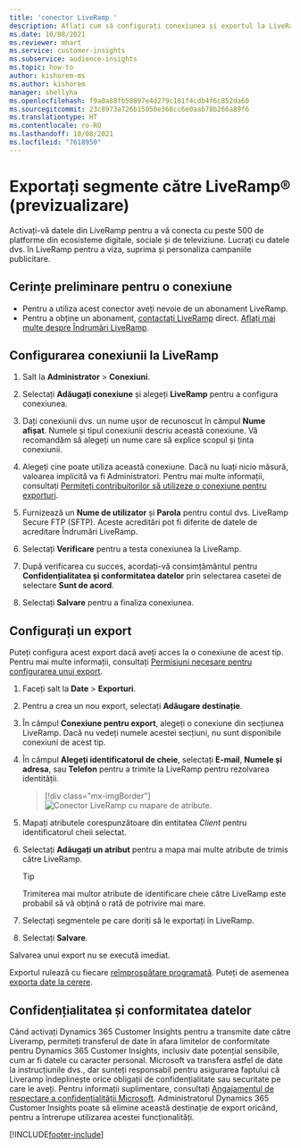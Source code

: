 ```yaml
---
title: 'conector LiveRamp '
description: Aflați cum să configurați conexiunea și exportul la LiveRamp.
ms.date: 10/08/2021
ms.reviewer: mhart
ms.service: customer-insights
ms.subservice: audience-insights
ms.topic: how-to
author: kishorem-ms
ms.author: kishorem
manager: shellyha
ms.openlocfilehash: f9a0a88fb58897e4d279c181f4cdb4f6c852da60
ms.sourcegitcommit: 23c8973a726b15050e368cc6e0aab78b266a89f6
ms.translationtype: HT
ms.contentlocale: ro-RO
ms.lasthandoff: 10/08/2021
ms.locfileid: "7618950"
---
```

# <a name="export-segments-to-liverampreg-preview"></a>Exportați segmente către LiveRamp&reg; (previzualizare)

Activați-vă datele din LiveRamp pentru a vă conecta cu peste 500 de platforme din ecosisteme digitale, sociale și de televiziune. Lucrați cu datele dvs. în LiveRamp pentru a viza, suprima și personaliza campaniile publicitare.

## <a name="prerequisites-for-a-connection"></a>Cerințe preliminare pentru o conexiune

- Pentru a utiliza acest conector aveți nevoie de un abonament LiveRamp.
- Pentru a obține un abonament, [contactați LiveRamp](https://liveramp.com/contact/) direct. [Aflați mai multe despre Îndrumări LiveRamp](https://liveramp.com/our-platform/data-onboarding/).

## <a name="set-up-connection-to-liveramp"></a>Configurarea conexiunii la LiveRamp

1. Salt la **Administrator** > **Conexiuni**.

1. Selectați **Adăugați conexiune** și alegeți **LiveRamp** pentru a configura conexiunea.

1. Dați conexiunii dvs. un nume ușor de recunoscut în câmpul **Nume afișat**. Numele și tipul conexiunii descriu această conexiune. Vă recomandăm să alegeți un nume care să explice scopul și ținta conexiunii.

1. Alegeți cine poate utiliza această conexiune. Dacă nu luați nicio măsură, valoarea implicită va fi Administratori. Pentru mai multe informații, consultați [Permiteți contribuitorilor să utilizeze o conexiune pentru exporturi](connections.md#allow-contributors-to-use-a-connection-for-exports).

1. Furnizează un **Nume de utilizator** și **Parola** pentru contul dvs. LiveRamp Secure FTP (SFTP).
Aceste acreditări pot fi diferite de datele de acreditare Îndrumări LiveRamp.

1. Selectați **Verificare** pentru a testa conexiunea la LiveRamp.

1. După verificarea cu succes, acordați-vă consimțământul pentru **Confidențialitatea și conformitatea datelor** prin selectarea casetei de selectare **Sunt de acord**.

1. Selectați **Salvare** pentru a finaliza conexiunea.

## <a name="configure-an-export"></a>Configurați un export

Puteți configura acest export dacă aveți acces la o conexiune de acest tip. Pentru mai multe informații, consultați [Permisiuni necesare pentru configurarea unui export](export-destinations.md#set-up-a-new-export).

1. Faceți salt la **Date** > **Exporturi**.

1. Pentru a crea un nou export, selectați **Adăugare destinație**.

1. În câmpul **Conexiune pentru export**, alegeți o conexiune din secțiunea LiveRamp. Dacă nu vedeți numele acestei secțiuni, nu sunt disponibile conexiuni de acest tip.

1. În câmpul **Alegeți identificatorul de cheie**, selectați **E-mail**,  **Numele și adresa**, sau **Telefon** pentru a trimite la LiveRamp pentru rezolvarea identității.
   > [!div class="mx-imgBorder"]
   > ![Conector LiveRamp cu mapare de atribute.](media/export-liveramp-segments.png "Conector LiveRamp cu mapare de atribute")

1. Mapați atributele corespunzătoare din entitatea *Client* pentru identificatorul cheii selectat.

1. Selectați **Adăugați un atribut** pentru a mapa mai multe atribute de trimis către LiveRamp.

   > [!TIP]
   > Trimiterea mai multor atribute de identificare cheie către LiveRamp este probabil să vă obțină o rată de potrivire mai mare.

1. Selectați segmentele pe care doriți să le exportați în LiveRamp.

1. Selectați **Salvare**.

Salvarea unui export nu se execută imediat.

Exportul rulează cu fiecare [reîmprospătare programată](system.md#schedule-tab). Puteți de asemenea [exporta date la cerere](export-destinations.md#run-exports-on-demand). 


## <a name="data-privacy-and-compliance"></a>Confidențialitatea și conformitatea datelor

Când activați Dynamics 365 Customer Insights pentru a transmite date către Liveramp, permiteți transferul de date în afara limitelor de conformitate pentru Dynamics 365 Customer Insights, inclusiv date potențial sensibile, cum ar fi datele cu caracter personal. Microsoft va transfera astfel de date la instrucțiunile dvs., dar sunteți responsabil pentru asigurarea faptului că Liveramp îndeplinește orice obligații de confidențialitate sau securitate pe care le aveți. Pentru informații suplimentare, consultați [Angajamentul de respectare a confidențialității Microsoft](https://go.microsoft.com/fwlink/?linkid=396732).
Administratorul Dynamics 365 Customer Insights poate să elimine această destinație de export oricând, pentru a întrerupe utilizarea acestei funcționalități.

[!INCLUDE[footer-include](../includes/footer-banner.md)]
